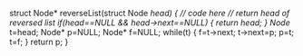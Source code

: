 struct Node* reverseList(struct Node *head)
    {
        // code here
        // return head of reversed list
        if(head==NULL && head->next==NULL)
        {
            return head;
        }
        Node* t=head;
        Node* p=NULL;
        Node* f=NULL;
        while(t)
        {
            f=t->next;
            t->next=p;
            p=t;
            t=f;
        }
        return p;
    }
